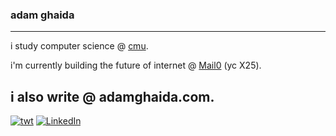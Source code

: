 
### adam ghaida
---
i study computer science @ [cmu](https://cs.cmu.edu).

i'm currently building the future of internet @ [Mail0](https://0.email) (yc X25).

i also write @ adamghaida.com.
---
[![twt](https://img.shields.io/badge/twt-@adamghaida-0A66C2?style=flat&logo=x)](https://x.com/adamghaida) [![LinkedIn](https://img.shields.io/badge/LinkedIn-@adamghaida-0A66C2?style=flat&logo=linkedin)](https://linkedin.com/in/adamghaida)

